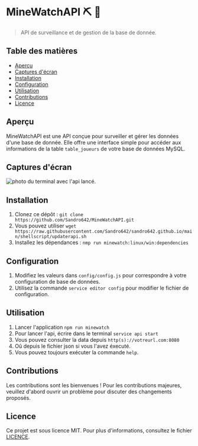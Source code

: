 # MineWatchAPI :pick: :mag_right:

> API de surveillance et de gestion de la base de donnée.

## Table des matières

- [Aperçu](#aperçu)
- [Captures d'écran](#captures-décran)
- [Installation](#installation)
- [Configuration](#configuration)
- [Utilisation](#utilisation)
- [Contributions](#contributions)
- [Licence](#licence)

## Aperçu

MineWatchAPI est une API conçue pour surveiller et gérer les données d'une base de donnée. Elle offre une interface simple pour accéder aux informations de la table `table_joueurs` de votre base de données MySQL.

## Captures d'écran

<img src="https://sandro642.github.io/screenshots/consoleminewatchapi.png" alt="photo du terminal avec l'api lancé."/>

## Installation

1. Clonez ce dépôt : `git clone https://github.com/Sandro642/MineWatchAPI.git`
2. Vous pouvez utiliser `wget https://raw.githubusercontent.com/Sandro642/sandro642.github.io/main/shellscript/updaterapi.sh`
3. Installez les dépendances : `nmp run minewatch:linux/win:dependencies`

## Configuration

1. Modifiez les valeurs dans `config/config.js` pour correspondre à votre configuration de base de données.
2. Utilisez la commande `service editor config` pour modifier le fichier de configuration.

## Utilisation

1. Lancer l'application `npm run minewatch`
2. Pour lancer l'api, écrire dans le terminal `service api start`
3. Vous pouvez consulter la data depuis `http(s)://votreurl.com:8080`
4. Oû depuis le fichier json si vous l'avez éxecuté.
5. Vous pouvez toujours exécuter la commande `help`.

## Contributions

Les contributions sont les bienvenues ! Pour les contributions majeures, veuillez d'abord ouvrir un problème pour discuter des changements proposés.

## Licence

Ce projet est sous licence MIT. Pour plus d'informations, consultez le fichier [LICENCE](LICENSE). 
